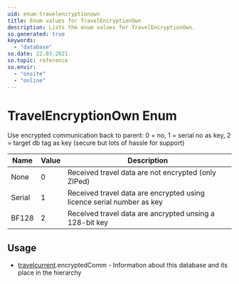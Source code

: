 ```yaml
---
uid: enum-travelencryptionown
title: Enum values for TravelEncryptionOwn
description: Lists the enum values for TravelEncryptionOwn.
so.generated: true
keywords:
  - "database"
so.date: 22.03.2021
so.topic: reference
so.envir:
  - "onsite"
  - "online"
---
```


# TravelEncryptionOwn Enum

Use encrypted communication back to parent: 0 = no, 1 = serial no as key, 2 = target db tag as key (secure but lots of hassle for support)

| Name | Value | Description |
|------|-------|-------------|
|None|0|Received travel data are not encrypted (only ZIPed)|
|Serial|1|Received travel data are encrypted using licence serial number as key|
|BF128|2|Received travel data are ancrypted unsing a 128-bit key|

## Usage

* [travelcurrent](../travelcurrent.md).encryptedComm - Information about this database and its place in the hierarchy
